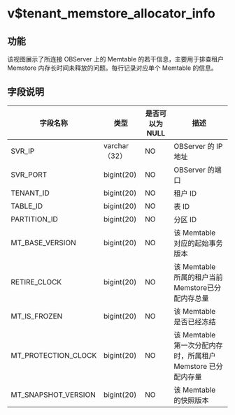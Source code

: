 v$tenant_memstore_allocator_info 
=====================================================



功能 
-----------

该视图展示了所连接 OBServer 上的 Memtable 的若干信息，主要用于排查租户 Memstore 内存长时间未释放的问题。每行记录对应单个 Memtable 的信息。

字段说明 
-------------



|      **字段名称**       |   **类型**    | **是否可以为 NULL** |                  **描述**                  |
|---------------------|-------------|----------------|------------------------------------------|
| SVR_IP              | varchar（32） | NO             | OBServer 的 IP 地址                         |
| SVR_PORT            | bigint(20)  | NO             | OBServer 的端口                             |
| TENANT_ID           | bigint(20)  | NO             | 租户 ID                                    |
| TABLE_ID            | bigint(20)  | NO             | 表 ID                                     |
| PARTITION_ID        | bigint(20)  | NO             | 分区 ID                                    |
| MT_BASE_VERSION     | bigint(20)  | NO             | 该 Memtable 对应的起始事务版本                     |
| RETIRE_CLOCK        | bigint(20)  | NO             | 该 Memtable 所属的租户当前 Memstore已分配内存总量       |
| MT_IS_FROZEN        | bigint(20)  | NO             | 该 Memtable 是否已经冻结                        |
| MT_PROTECTION_CLOCK | bigint(20)  | NO             | 该 Memtable 第一次分配内存时，所属租户 Memstore 已分配内存量 |
| MT_SNAPSHOT_VERSION | bigint(20)  | NO             | 该 Memtable 的快照版本                         |



